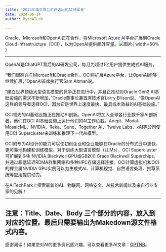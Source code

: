 ```yaml
---
title: '2024年由贝恩公司评选出的AI领军者'
date: 2024-06-14
author: ByteAILab

---
```


Oracle、Microsoft和OpenAl正在合作，将Microsoft Azure AI平台扩展到Oracle Cloud Infrastructure（OCI），以为OpenAI提供额外容量。![图片](https://ai-techpark.com/wp-content/uploads/2024/06/AI-Leaders-960x540.jpg){ width=60% }

---


OpenAI是ChatGPT背后的AI研发公司，每月为超过1亿用户提供生成式AI服务。

“我们很高兴与Microsoft和Oracle合作。OCI将扩展Azure平台，让OpenAI能够继续扩展，”OpenAI首席执行官Sam Altman说。

“建立世界顶级大型语言模型的竞争正在进行中，并且正推动对Oracle Gen2 AI基础设施的需求不断增加，”Oracle董事长兼首席技术官Larry Ellison说。“像OpenAI这样的领导者选择OCI，因为它是世界上速度最快、最具成本效益的AI基础设施。”

OCI领先的AI基础设施正在推动AI创新。OpenAI将加入全球各行业数千家AI创新者，他们在OCI AI基础设施上运行他们的AI工作负载。Adept、Modal、MosaicML、NVIDIA、Reka、Suno、Together AI、Twelve Labs、xAI等公司使用OCI Supercluster来训练和推理下一代AI模型。

OCI的专为AI设计的能力可以使初创企业和企业能够在Oracle的分布式云中更快、更可靠地构建和训练模型。对于训练大型语言模型（LLMs），OCI Supercluster可扩展到64k NVIDIA Blackwell GPU或GB200 Grace Blackwell Superchips，并通过超低延迟RDMA群集网络和多种HPC存储选择连接。OCI计算虚拟机和OCI的裸金属NVIDIA GPU实例可以为生成式AI、计算机视觉、自然语言处理、推荐系统等应用提供动力。

在AITechPark上探索最新的AI、物联网、网络安全、AI技术新闻以及来自行业专家的见解！

---

注意：Title、Date、Body 三个部分的内容，放入到对应的位置。最后只需要输出为Makedown源文件格式内容。
---
感谢阅读！如果您对AI的更多资讯感兴趣，可以查看更多AI文章：[GPTNB](https://gptnb.com)。